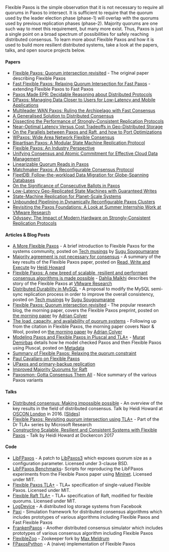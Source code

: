 Flexible Paxos is the simple observation that it is not necessary to require all quorums in Paxos to intersect. It is sufficient to require that the quorum used by the leader election phase (phase-1) will overlap with the quorums used by previous replication phases (phase-2). Majority quorums are one such way to meet this requirement, but many more exist. Thus, Paxos is just a single point on a broad spectrum of possibilities for safely reaching distributed consensus.
To learn more about Flexible Paxos and how it is used to build more resilient distributed systems, take a look at the papers, talks, and open source projects below.

#### Papers

* [Flexible Paxos: Quorum intersection revisited](https://arxiv.org/pdf/1608.06696v1.pdf) - The original paper describing Flexible Paxos
* [Fast Flexible Paxos: Relaxing Quorum Intersection for Fast Paxos](https://arxiv.org/abs/2008.02671) - extending Flexible Paxos to Fast Paxos
* [Paxos Made EPR: Decidable Reasoning about Distributed Protocols](https://dl.acm.org/doi/abs/10.1145/3140568)
* [DPaxos: Managing Data Closer to Users for Low-Latency and Mobile Applications](https://dl.acm.org/doi/abs/10.1145/3183713.3196928)
* [Multileader WAN Paxos: Ruling the Archipelago with Fast Consensus](https://cse.buffalo.edu/tech-reports/2017-01.pdf)
* [A Generalised Solution to Distributed Consensus](https://arxiv.org/abs/1902.06776)
* [Dissecting the Performance of Strongly-Consistent Replication Protocols](https://dl.acm.org/doi/abs/10.1145/3299869.3319893)
* [Near-Optimal Latency Versus Cost Tradeoffs in Geo-Distributed Storage](https://www.usenix.org/conference/nsdi20/presentation/uluyol)
* [On the Parallels between Paxos and Raft, and how to Port Optimizations](https://dl.acm.org/doi/abs/10.1145/3293611.3331595)
* [WPaxos: Wide Area Network Flexible Consensus](https://ieeexplore.ieee.org/abstract/document/8765834)
* [Bipartisan Paxos: A Modular State Machine Replication Protocol](https://arxiv.org/abs/2003.00331)
* [Flexible Paxos: An Industry Perspective](https://www.diva-portal.org/smash/record.jsf?pid=diva2%3A1119350&dswid=7912)
* [Unifying Consensus and Atomic Commitment for Effective Cloud Data Management](https://dl.acm.org/doi/abs/10.14778/3303753.3303765)
* [Linearizable Quorum Reads in Paxos](https://www.usenix.org/conference/hotstorage19/presentation/charapko)
* [Matchmaker Paxos: A Reconfigurable Consensus Protocol](https://arxiv.org/abs/2007.09468)
* [FleetDB: Follow-the-workload Data Migration for Globe-Spanning Databases](https://cse.buffalo.edu/tech-reports/2018-02.pdf)
* [On the Significance of Consecutive Ballots in Paxos](https://arxiv.org/abs/2006.01885)
* [Low-Latency Geo-Replicated State Machines with Guaranteed Writes](https://dl.acm.org/doi/pdf/10.1145/3380787.3393686)
* [State-Machine Replication for Planet-Scale Systems](https://dl.acm.org/doi/abs/10.1145/3342195.3387543)
* [Unbounded Pipelining in Dynamically Reconfigurable Paxos Clusters](http://tessanddave.com/paxos-reconf-latest.pdf)
* [Revisiting the Paxos Foundations: A Look at Summer Internship Work at VMware Research](https://dl.acm.org/doi/pdf/10.1145/3139645.3139656)
* [Odyssey: The Impact of Modern Hardware on Strongly-Consistent Replication Protocols](https://dl.acm.org/doi/10.1145/3447786.3456240)

#### Articles & Blog Posts

* [A More Flexible Paxos](http://ssougou.blogspot.com/2016/08/a-more-flexible-paxos.html) - A brief introduction to Flexible Paxos for the systems community, posted on [Tech musings](http://ssougou.blogspot.com) by [Sugu Sougoumarane](https://twitter.com/ssougou)
* [Majority agreement is not necessary for consensus](http://hh360.user.srcf.net/blog/2016/08/majority-agreement-is-not-necessary) - A summary of the key results of the Flexible Paxos paper, posted on [Read, Write and Execute](http://hh360.user.srcf.net/blog/) by [Heidi Howard](https://twitter.com/heidiann360)
* [Flexible Paxos: A new breed of scalable, resilient and performant consensus algorithms is made possible](https://dahliamalkhi.wordpress.com/2016/08/26/flexible-paxos-a-new-breed-of-scalable-resilient-and-performant-consensus-algorithms-is-made-possible/) - [Dahlia Malkhi](https://dahliamalkhi.wordpress.com) describes the story of the Flexible Paxos at [VMware Research](https://research.vmware.com)
* [Distributed Durability in MySQL](http://ssougou.blogspot.com/2016/09/distributed-durability-in-mysql.html) - A proposal to modify the MySQL semi-sync replication process in order to improve the overall consistency, posted on [Tech musings](http://ssougou.blogspot.com) by [Sugu Sougoumarane](https://twitter.com/ssougou)
* [Flexible Paxos: Quorum intersection revisited](https://blog.acolyer.org/2016/09/27/flexible-paxos-quorum-intersection-revisited/) - The popular research blog, the morning paper, covers the Flexible Paxos preprint, posted on [the morning paper](https://blog.acolyer.org) by [Adrian Colyer](https://twitter.com/adriancolyer)
* [The load, capacity, and availability of quorum systems](https://blog.acolyer.org/2016/10/03/the-load-capacity-and-availability-of-quorum-systems/) - Following up from the citation in Flexible Paxos, the morning paper covers Naor & Wool, posted on [the morning paper](https://blog.acolyer.org) by [Adrian Colyer](https://twitter.com/adriancolyer)
* [Modeling Paxos and Flexible Paxos in Pluscal and TLA+](http://muratbuffalo.blogspot.co.uk/2016/11/modeling-paxos-and-flexible-paxos-in.html) - [Murat Demirbas](http://www.cse.buffalo.edu/~demirbas/) details how he model checked Paxos and then Flexible Paxos using Pluscal, posted on [Metadata](http://muratbuffalo.blogspot.co.uk/)
* [Summary of Flexible Paxos: Relaxing the quorum constraint](https://medium.com/designing-distributed-systems/flexible-paxos-relaxing-the-quorum-constraint-89caec294083)
* [Paul Cavallaro on Flexible Paxos](https://paulcavallaro.com/blog/flexible-paxos/#fnref:1)
* [UPaxos and primary-backup replication](https://davecturner.github.io/2017/09/18/upaxos-primary-backup.html)
* [Improved Majority Quorums for Raft](https://basri.dev/posts/2020-07-27-improved-majority-quorums-for-raft/)
* [Paxosmon: Gotta Consensus Them All](https://vadosware.io/post/paxosmon-gotta-concensus-them-all/#honorable-mentions) - Nice summary of the various Paxos variants

#### Talks
* [Distributed consensus: Making impossible possible](http://conferences.oreilly.com/oscon/open-source-eu/public/schedule/detail/54472) - An overview of the key results in the field of distributed consensus. Talk by Heidi Howard at [OSCON London](http://conferences.oreilly.com/oscon/open-source-eu) in 2016. [[Slides]](http://hh360.user.srcf.net/slides/impossible_consensus.pdf)
* [Flexible Paxos: Revisiting quorum intersection using TLA+](https://www.youtube.com/watch?v=LX-WK8EmoFE) - Part of the Dr TLA+ series by Microsoft Research
* [Constructing Scalable, Resilient and Consistent Systems with Flexible Paxos](https://www.youtube.com/watch?v=r6NG_1HM0lA&feature=emb_logo) - Talk by Heidi Howard at Dockercon 2017


#### Code
* [LibFPaxos](https://github.com/fpaxos/fpaxos-lib) - A patch to [LibPaxos3](https://bitbucket.org/sciascid/libpaxos) which exposes quorum size as a configuration parameter.  Licensed under 3-clause BSD.
* [LibFPaxos Benchmarks](https://github.com/fpaxos/fpaxos-test)- Scripts for reproducing the LibFPaxos experiments from the Flexible Paxos paper using [Mininet](http://mininet.org). Licensed under MIT.
* [Flexible Paxos TLA+](https://github.com/fpaxos/fpaxos-tlaplus) - TLA+ specification of single-valued Flexible Paxos. Licensed under MIT.
* [Flexible Raft TLA+](https://github.com/fpaxos/raft.tla) - TLA+ specification of Raft, modified for flexible quorums. Licensed under MIT.
* [LogDevice](https://github.com/facebookincubator/LogDevice) - A distributed log storage systems from Facebook
* [Paxi](https://github.com/ailidani/paxi) - Simulation framework for distributed consensus algorithms which includes prototypes of various algorithms including Flexible Paxos and Fast Flexible Paxos
* [FrankenPaxos](https://github.com/mwhittaker/frankenpaxos) - Another distributed consensus simulator which includes prototypes of various consensus algorithm including Flexible Paxos
* [FlexibleZoo](https://github.com/Max-Meldrum/zookeeper-fpaxos-benchmarks) - Zookeeper fork by [Max Meldrum](https://github.com/Max-Meldrum)
* [FPaxosPython](https://github.com/estensen/fpaxos) - A (naive) implementation of Flexible Paxos
